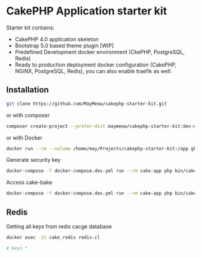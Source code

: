 # CakePHP Application starter kit

Starter kit contains:

- CakePHP 4.0 application skeleton
- Bootstrap 5.0 based theme plugin [WIP]
- Predefined Development docker environment (CkePHP, PostgreSQL, Redis)
- Ready to production deployment docker configuration (CakePHP, NGiNX, PostgreSQL, Redis), you can also enable traefik as well.

## Installation

```bash
git clone https://github.com/MayMeow/cakephp-starter-kit.git
```

or with composer

```bash
composer create-project --prefer-dist maymeow/cakephp-starter-kit:dev-master /app
```

or with Docker

```bash
docker run --rm --volume /home/may/Projects/cakephp-starter-kit:/app ghcr.io/maymeow/php-ci-cd/php-ci-cd:7.4.16-cs-1 sh -c "composer create-project --prefer-dist maymeow/cakephp-starter-kit:dev-master /app"
```

Generate security key

```bash
docker-compose -f docker-compose.dev.yml run --rm cake-app php bin/cake.php generate_security_key
```

Access cake-bake

```bash
docker-compose -f docker-compose.dev.yml run --rm cake-app php bin/cake.php
```

## Redis

Getting all keys from redis cacge database
```bash
docker exec -it cake_redis redis-cl

# keys *
```
